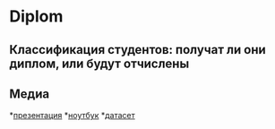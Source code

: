 # Diplom
## Классификация студентов: получат ли они диплом, или будут отчислены 

## Медиа
*[презентация](ССБ.pptx)
*[ноутбук](ССБ.ipynb)
*[датасет]([ноутбук](ССБ.ipynb))
